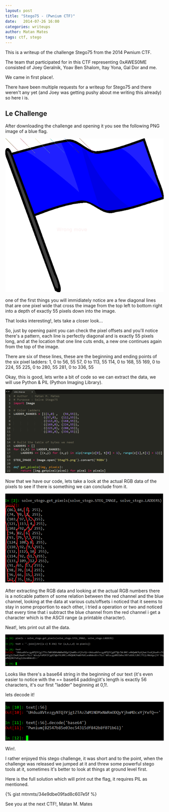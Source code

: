 ```yaml
---
layout: post
title: "Stego75 - (Pwnium CTF)"
date:   2014-07-26 16:00
categories: writeups
author: Matan Mates
tags: ctf, stego
---
```


This is a writeup of the challenge Stego75 from the 2014 Pwnium CTF.

The team that participated for in this CTF representing 0xAWES0ME consisted of Joey Geralnik, Yoav Ben Shalom, Itay Yona, Gal Dor and me.

We came in first place!.

There have been multiple requests for a writeup for Stego75 and there weren't any yet (and Joey was getting pushy about me writing this already) so here i is.

## Le Challenge

After downloading the challenge and opening it you see the following PNG image of a blue flag.

![The file we got](/images/stego75pwnium2014/Steg75.png)  

one of the first things you will immidiately notice are a few diagonal lines that are one pixel wide
that cross the image from the top left to bottom right into a depth of exactly 55 pixels down into the image.

That looks interesting!, lets take a closer look...

So, just by opening paint you can check the pixel offsets and you'll notice there's a pattern, each line is perfectly diagonal
and is exactly 55 pixels long, and at the location that one line cuts ends, a new one continues again from the top of the image.

There are six of these lines, these are the beginning and ending points of the six pixel ladders:
1,   0 to 56,  55
57,  0 to 113, 55
114, 0 to 168, 55
169, 0 to 224, 55
225, 0 to 280, 55
281, 0 to 336, 55


Okay, this is good, lets write a bit of code so we can extract the data, we will use Python & PIL (Python Imaging Library).

![Basic code](/images/stego75pwnium2014/code_basic.png)

Now that we have our code, lets take a look at the actual RGB data of the pixels to see if there is something we can conclude from it.

![Steganography ASCII](/images/stego75pwnium2014/stego-ascii.png)

After extracting the RGB data and looking at the actual RGB numbers there is a noticable pattern of some relation between the red channel and the blue channel,
looking at the data at various cuts/offsets i noticed that it seems to stay in some proportion to each other, i tried a operation or two and noticed that every time
that i subtract the blue channel from the red channel i get a character which is the ASCII range (a printable character).

Neat!, lets print out all the data.

![Stego ASCII Text](/images/stego75pwnium2014/stego-ascii2.png)

Looks like there's a base64 string in the beginning of our text (it's even easier to notice with the == base64 padding)it's length is exactly 56 characters, 
it's our first "ladder" beginning at 0,1!.

lets decode it!

![Win!](/images/stego75pwnium2014/stego3-ascii3.png)

Win!.


I rather enjoyed this stego challenge, it was short and to the point, when the challenge was released we jumped at it and threw some powerful stego tools
at it, sometimes it's better to look at things at ground level first.

Here is the full solution which will print out the flag, it requires PIL as mentioned.

{% gist mtnmts/34e9dbe09fad8c607e5f %}

See you at the next CTF!,
Matan M. Mates


